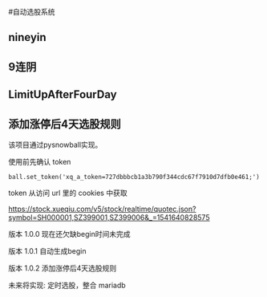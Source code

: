 #自动选股系统

## nineyin
## 9连阴

## LimitUpAfterFourDay
## 添加涨停后4天选股规则

该项目通过pysnowball实现。

使用前先确认 token

`ball.set_token('xq_a_token=727dbbbcb1a3b790f344cdc67f7910d7dfb0e461;')`

token 从访问 url 里的 cookies 中获取

[https://stock.xueqiu.com/v5/stock/realtime/quotec.json?symbol=SH000001,SZ399001,SZ399006&_=1541640828575
](https://stock.xueqiu.com/v5/stock/realtime/quotec.json?symbol=SH000001,SZ399001,SZ399006&_=1541640828575)

版本 1.0.0 现在还欠缺begin时间未完成

版本 1.0.1 自动生成begin

版本 1.0.2 添加涨停后4天选股规则

未来将实现: 定时选股，整合 mariadb